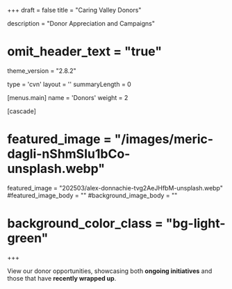 +++
draft = false
title = "Caring Valley Donors"
  
description = "Donor Appreciation and Campaigns"

# omit_header_text = "true"
theme_version = "2.8.2"

type = 'cvn'
layout = ''
summaryLength = 0

[menus.main]
  name = 'Donors'
  weight = 2

[cascade]
# featured_image = "/images/meric-dagli-nShmSIu1bCo-unsplash.webp"
  featured_image = "202503/alex-donnachie-tvg2AeJHfbM-unsplash.webp"
  #featured_image_body = ""
  #background_image_body = ""
  # background_color_class = "bg-light-green"

+++

View our donor opportunities, showcasing both <b class="nowrap">ongoing initiatives</b> and those that have <b class="nowrap">recently wrapped up</b>.
